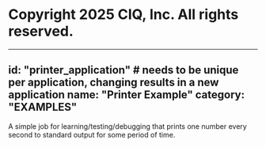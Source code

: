 # Copyright 2025 CIQ, Inc. All rights reserved.
---
id: "printer_application" # needs to be **unique** per application, changing results in a new application
name: "Printer Example"
category: "EXAMPLES"
---
A simple job for learning/testing/debugging that prints one number every second to standard output for some period of time.
